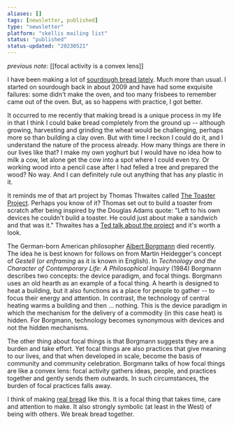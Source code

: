 ```yaml
---
aliases: []
tags: [newsletter, published]
type: "newsletter"
platform: "skellis mailing list"
status: "published"
status-updated: "20230521"
---
```


_previous note:_  [[focal activity is a convex lens]]

I have been making a lot of [sourdough bread lately](https://www.mertonbakery.com). Much more than usual. I started on sourdough back in about 2009 and have had some exquisite failures: some didn't make the oven, and too many frisbees to remember came out of the oven. But, as so happens with practice, I got better. 

It occurred to me recently that making bread is a unique process in my life in that I think I could bake bread completely from the ground up -- although growing, harvesting and grinding the wheat would be challenging, perhaps more so than building a clay oven. But with time I reckon I could do it, and I understand the nature of the process already. How many things are there in our lives like that? I make my own yoghurt but I would have no idea how to milk a cow, let alone get the cow into a spot where I could even try. Or working wood into a pencil case after I had felled a tree and prepared the wood? No way. And I can definitely rule out anything that has any plastic in it.

It reminds me of that art project by Thomas Thwaites called [The Toaster Project](https://www.thomasthwaites.com/the-toaster-project/). Perhaps you know of it? Thomas set out to build a toaster from scratch after being inspired by the Douglas Adams quote: "Left to his own devices he couldn't build a toaster. He could just about make a sandwich and that was it." Thwaites has a [Ted talk about the project](https://www.ted.com/talks/thomas_thwaites_how_i_built_a_toaster_from_scratch?) and it's worth a look.

The German-born American philosopher [Albert Borgmann](https://en.wikipedia.org/wiki/Albert_Borgmann) died recently. The idea he is best known for follows on from Martin Heidegger's concept of _Gestell_ (or _enframing_ as it is known in English). In _Technology and the Character of Contemporary Life: A Philosophical Inquiry_ (1984) Borgmann describes two concepts: the device paradigm, and focal things. Borgmann uses an old hearth as an example of a focal thing. A hearth is designed to heat a building, but it also functions as a place for people to gather -- to focus their energy and attention. In contrast, the technology of central heating warms a building and then ... nothing. This is the device paradigm in which the mechanism for the delivery of a commodity (in this case heat) is hidden. For Borgmann, technology becomes synonymous with devices and not the hidden mechanisms. 

The other thing about focal things is that Borgmann suggests they are a burden and take effort. Yet focal things are also practices that give meaning to our lives, and that when developed in scale, become the basis of community and community celebration. Borgmann talks of how focal things are like a convex lens: focal activity gathers ideas, people, and practices together and gently sends them outwards. In such circumstances, the burden of focal practices falls away. 

I think of making [real bread](https://www.sustainweb.org/realbread/) like this. It is a focal thing that takes time, care and attention to make. It also strongly symbolic (at least in the West) of being with others. We break bread together.